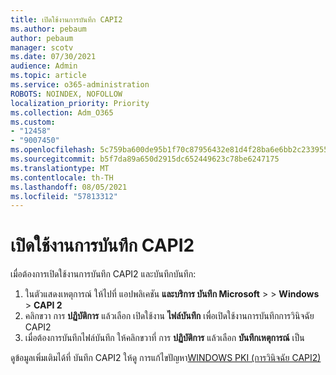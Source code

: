 ```yaml
---
title: เปิดใช้งานการบันทึก CAPI2
ms.author: pebaum
author: pebaum
manager: scotv
ms.date: 07/30/2021
audience: Admin
ms.topic: article
ms.service: o365-administration
ROBOTS: NOINDEX, NOFOLLOW
localization_priority: Priority
ms.collection: Adm_O365
ms.custom:
- "12458"
- "9007450"
ms.openlocfilehash: 5c759ba600de95b1f70c87956432e81d4f28ba6e6bb2c2339557676bc18f61af
ms.sourcegitcommit: b5f7da89a650d2915dc652449623c78be6247175
ms.translationtype: MT
ms.contentlocale: th-TH
ms.lasthandoff: 08/05/2021
ms.locfileid: "57813312"
---
```

# <a name="enable-capi2-logging"></a>เปิดใช้งานการบันทึก CAPI2

เมื่อต้องการเปิดใช้งานการบันทึก CAPI2 และบันทึกบันทึก:

1. ในตัวแสดงเหตุการณ์ ให้ไปที่ แอปพลิเคชัน **และบริการ บันทึก Microsoft**  >    >  **Windows**  >  **CAPI 2**
2. คลิกขวา การ **ปฏิบัติการ** แล้วเลือก เปิดใช้งาน **ไฟล์บันทึก** เพื่อเปิดใช้งานการบันทึกการวินิจฉัย CAPI2
3. เมื่อต้องการบันทึกไฟล์บันทึก ให้คลิกขวาที่ การ **ปฏิบัติการ** แล้วเลือก **บันทึกเหตุการณ์** เป็น

ดูข้อมูลเพิ่มเติมได้ที่ บันทึก CAPI2 ให้ดู การแก้ไขปัญหา[WINDOWS PKI (การวินิจฉัย CAPI2)](https://social.technet.microsoft.com/wiki/contents/articles/242.windows-pki-troubleshooting-capi2-diagnostics.aspx)